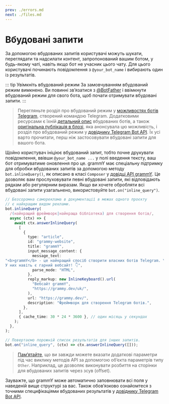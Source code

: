 ```yaml
---
prev: ./errors.md
next: ./files.md
---
```


# Вбудовані запити

За допомогою вбудованих запитів користувачі можуть шукати, переглядати та надсилати контент, запропонований вашим ботом, у будь-якому чаті, навіть якщо бот не учасник цього чату.
Для цього користувачі починають повідомлення з `@your_bot_name` і вибирають один із результатів.

::: tip Увімкніть вбудований режим
За замовчуванням вбудований режим вимкнено.
Ви повинні зв’язатися з [@BotFather](https://t.me/BotFather) і ввімкнути вбудований режим для свого бота, щоб почати отримувати вбудовані запити.
:::

> Перегляньте розділ про вбудований режим у [можливостях ботів Telegram](https://core.telegram.org/bots/features#inline-requests), створений командою Telegram.
> Додатковими ресурсами є їхній [детальний опис](https://core.telegram.org/bots/inline) вбудованих ботів, а також [оригінальна публікація в блозі](https://telegram.org/blog/inline-bots), яка анонсувала цю можливість, і розділ про вбудований режим у [довіднику Telegram Bot API](https://core.telegram.org/bots/api#inline-mode).
> Їх усі варто прочитати, перш ніж застосовувати вбудовані запити для вашого бота.

Щойно користувач ініціює вбудований запит, тобто почне друкувати повідомлення, ввівши `@your_bot_name ...` у полі введення тексту, ваш бот отримуватиме оновлення про це.
grammY має спеціальну підтримку для обробки вбудованих запитів за допомогою методу `bot.inlineQuery()`, як описано в класі `Composer` у [довідці API grammY](https://deno.land/x/grammy/mod.ts?s=Composer#method_inlineQuery_0).
Це дозволяє вам прослуховувати певні вбудовані запити, які відповідають рядкам або регулярним виразам.
Якщо ви хочете обробляти всі вбудовані запити узагальнено, використовуйте `bot.on("inline_query")`.

```ts
// Безсоромна самореклама в документації в межах одного проєкту
// є найкращим видом реклами.
bot.inlineQuery(
  /(найкращий фреймворк|найкраща бібліотека) для створення ботів/,
  async (ctx) => {
    await ctx.answerInlineQuery(
      [
        {
          type: "article",
          id: "grammy-website",
          title: "grammY",
          input_message_content: {
            message_text:
"<b>grammY</b> - це найкращий спосіб створити власних ботів Telegram. \
У них навіть є гарний вебсайт! 👇",
            parse_mode: "HTML",
          },
          reply_markup: new InlineKeyboard().url(
            "Вебсайт grammY",
            "https://grammy.dev/uk/",
          ),
          url: "https://grammy.dev/",
          description: "Фреймворк для створення Telegram ботів.",
        },
      ],
      { cache_time: 30 * 24 * 3600 }, // один місяць у секундах
    );
  },
);

// Повертаємо порожній список результатів для інших запитів.
bot.on("inline_query", (ctx) => ctx.answerInlineQuery([]));
```

> [Пам’ятайте](./basics.md#надсилання-повідомлень), що ви завжди можете вказати додаткові параметри під час виклику методів API за допомогою об’єкта параметрів типу `Other`.
> Наприклад, це дозволяє виконувати розбиття на сторінки для вбудованих запитів через зсув (offset).

Зауважте, що grammY може автоматично заповнювати всі поля у наведеній вище структурі за вас.
Також обов’язково ознайомтеся з точними специфікаціями вбудованих результатів у [довіднику Telegram Bot API](https://core.telegram.org/bots/api#inlinequeryresult).

